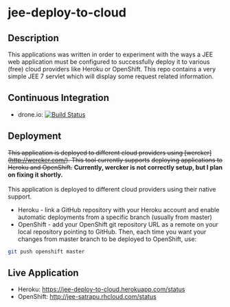jee-deploy-to-cloud
=

Description
--
This applications was written in order to experiment with the ways a JEE web application must be configured to successfully deploy it to various (free) cloud providers like Heroku or OpenShift.
This repo contains a very simple JEE 7 servlet which will display some request related information.

Continuous Integration
--
* drone.io: [![Build Status](https://drone.io/github.com/satrapu/jee-deploy-to-cloud/status.png)](https://drone.io/github.com/satrapu/jee-deploy-to-cloud/latest)

Deployment
--
~~This application is deployed to different cloud providers using [wercker] (http://wercker.com/). This tool currently supports~~ ~~deploying applications to Heroku and OpenShift.~~ <b>Currently, wercker is not correctly setup, but I plan on fixing it shortly.</b>
<br/>
<br/>
This application is deployed to different cloud providers using their native support.
<br/>
* Heroku - link a GitHub repository with your Heroku account and enable automatic deployments from a specific branch (usually from master)
* OpenShift - add your OpenShift git repository URL as a remote on your local repository pointing to GitHub. Then, each time you want your changes from master branch to be deployed to OpenShift, use:
```bash
git push openshift master
```

Live Application
--
* Heroku: https://jee-deploy-to-cloud.herokuapp.com/status
* OpenShift: http://jee-satrapu.rhcloud.com/status
